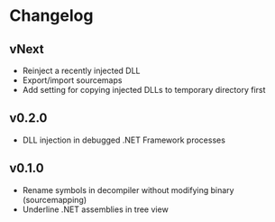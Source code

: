 Changelog
=========

## vNext
- Reinject a recently injected DLL
- Export/import sourcemaps
- Add setting for copying injected DLLs to temporary directory first

## v0.2.0
- DLL injection in debugged .NET Framework processes

## v0.1.0
- Rename symbols in decompiler without modifying binary (sourcemapping)
- Underline .NET assemblies in tree view
